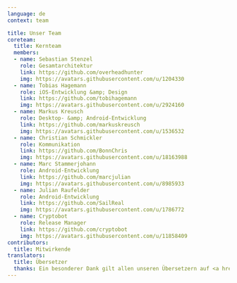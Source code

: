 ```yaml
---
language: de
context: team

title: Unser Team
coreteam:
  title: Kernteam
  members:
  - name: Sebastian Stenzel
    role: Gesamtarchitektur
    link: https://github.com/overheadhunter
    img: https://avatars.githubusercontent.com/u/1204330
  - name: Tobias Hagemann
    role: iOS-Entwicklung &amp; Design
    link: https://github.com/tobihagemann
    img: https://avatars.githubusercontent.com/u/2924160
  - name: Markus Kreusch
    role: Desktop- &amp; Android-Entwicklung
    link: https://github.com/markuskreusch
    img: https://avatars.githubusercontent.com/u/1536532
  - name: Christian Schmickler
    role: Kommunikation
    link: https://github.com/BonnChris
    img: https://avatars.githubusercontent.com/u/18163988
  - name: Marc Stammerjohann
    role: Android-Entwicklung
    link: https://github.com/marcjulian
    img: https://avatars.githubusercontent.com/u/8985933
  - name: Julian Raufelder
    role: Android-Entwicklung
    link: https://github.com/SailReal
    img: https://avatars.githubusercontent.com/u/1786772
  - name: Cryptobot
    role: Release Manager
    link: https://github.com/cryptobot
    img: https://avatars.githubusercontent.com/u/11858409
contributors:
  title: Mitwirkende
translators:
  title: Übersetzer
  thanks: Ein besonderer Dank gilt allen unseren Übersetzern auf <a href="https://poeditor.com/projects/po_edit?id=52217" target="_blank">POEditor</a>, die Cryptomator auf vielen verschiedenen Sprachen verfügbar gemacht haben.
---
```


